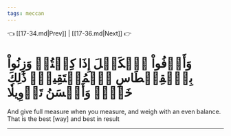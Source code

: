 ```yaml
---
tags: meccan
---
```


👈 [[17-34.md|Prev]] | [[17-36.md|Next]] 👉

# وَأَوۡفُواْ ٱلۡكَيۡلَ إِذَا كِلۡتُمۡ وَزِنُواْ بِٱلۡقِسۡطَاسِ ٱلۡمُسۡتَقِيمِۚ ذَٰلِكَ خَيۡرٞ وَأَحۡسَنُ تَأۡوِيلٗا

And give full measure when you measure, and weigh with an even balance. That is the best [way] and best in result

---

